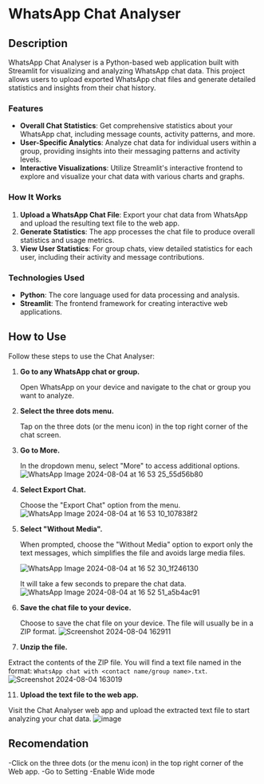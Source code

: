 # WhatsApp Chat Analyser

## Description

WhatsApp Chat Analyser is a Python-based web application built with Streamlit for visualizing and analyzing WhatsApp chat data. This project allows users to upload exported WhatsApp chat files and generate detailed statistics and insights from their chat history.

### Features

- **Overall Chat Statistics**: Get comprehensive statistics about your WhatsApp chat, including message counts, activity patterns, and more.
- **User-Specific Analytics**: Analyze chat data for individual users within a group, providing insights into their messaging patterns and activity levels.
- **Interactive Visualizations**: Utilize Streamlit's interactive frontend to explore and visualize your chat data with various charts and graphs.

### How It Works

1. **Upload a WhatsApp Chat File**: Export your chat data from WhatsApp and upload the resulting text file to the web app.
2. **Generate Statistics**: The app processes the chat file to produce overall statistics and usage metrics.
3. **View User Statistics**: For group chats, view detailed statistics for each user, including their activity and message contributions.

### Technologies Used

- **Python**: The core language used for data processing and analysis.
- **Streamlit**: The frontend framework for creating interactive web applications.

## How to Use

Follow these steps to use the Chat Analyser:

1. **Go to any WhatsApp chat or group.**
   
   Open WhatsApp on your device and navigate to the chat or group you want to analyze.

2. **Select the three dots menu.**
   
   Tap on the three dots (or the menu icon) in the top right corner of the chat screen.


3. **Go to More.**
   
   In the dropdown menu, select "More" to access additional options.
   ![WhatsApp Image 2024-08-04 at 16 53 25_55d56b80](https://github.com/user-attachments/assets/a02bc9af-6757-488d-9b3a-c0706aaff295)


5. **Select Export Chat.**
   
   Choose the "Export Chat" option from the menu.
   ![WhatsApp Image 2024-08-04 at 16 53 10_107838f2](https://github.com/user-attachments/assets/1aa9bd35-1368-4ea0-b2c4-0f74c219b9e9)



7. **Select "Without Media".**
   
   When prompted, choose the "Without Media" option to export only the text messages, which simplifies the file and avoids large media files.
   
   ![WhatsApp Image 2024-08-04 at 16 52 30_1f246130](https://github.com/user-attachments/assets/6826a2e4-e66d-4336-ba64-e1e2a89a9fa8)


   It will take a few seconds to prepare the chat data.
   ![WhatsApp Image 2024-08-04 at 16 52 51_a5b4ac91](https://github.com/user-attachments/assets/1270023d-977e-4046-95fd-8a6dc6c8a99b)



9. **Save the chat file to your device.**
   
   Choose to save the chat file on your device. The file will usually be in a ZIP format.
   ![Screenshot 2024-08-04 162911](https://github.com/user-attachments/assets/e6acc9d5-fff6-41df-8a20-6073e4165cf9)


10. **Unzip the file.**
   
   Extract the contents of the ZIP file. You will find a text file named in the format: `WhatsApp chat with <contact name/group name>.txt`.
   ![Screenshot 2024-08-04 163019](https://github.com/user-attachments/assets/0bb6eae0-0f47-48f3-8cff-7121f38a7932)


11. **Upload the text file to the web app.**
   
   Visit the Chat Analyser web app and upload the extracted text file to start analyzing your chat data.
   ![image](https://github.com/user-attachments/assets/5090e820-661a-4f75-9a68-50ab0eaeb183)



## Recomendation
   -Click on the three dots (or the menu icon) in the top right corner of the Web app.
   -Go to Setting
   -Enable Wide mode

